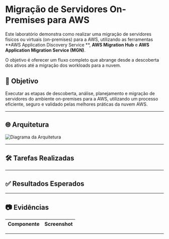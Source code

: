 # Migração de Servidores On-Premises para AWS

Este laboratório demonstra como realizar uma migração de servidores físicos ou virtuais (on-premises) para a AWS, utilizando as ferramentas **AWS Application Discovery Service **, **AWS Migration Hub** e **AWS Application Migration Service (MGN)**.

O objetivo é oferecer um fluxo completo que abrange desde a descoberta dos ativos até a migração dos workloads para a nuvem.



## 🎯 Objetivo

Executar as etapas de descoberta, análise, planejamento e migração de servidores do ambiente on-premises para a AWS, utilizando um processo eficiente, seguro e validado pelas melhores práticas da nuvem AWS.



---

## 🌐 Arquitetura

![Diagrama da Arquitetura](evidencias/diagrama-tgw-peering-db.png)

---

## 🛠️ Tarefas Realizadas


---

## ✅ Resultados Esperados


---

## 📷 Evidências

| Componente                          | Screenshot                                      |
|--------------------------------------|-------------------------------------------------|

---


